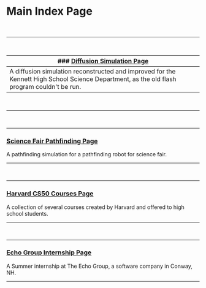 # Main Index Page

<br>

---

<br>

| ### [Diffusion Simulation Page](diffusion) |
| -------------------------------------------- |
| A diffusion simulation reconstructed and improved for the Kennett High School Science Department, as the old flash program couldn't be run. |

<br>

---

<br>

---

### [Science Fair Pathfinding Page](pathfinding)

A pathfinding simulation for a pathfinding robot for science fair. 

---

<br>

---

### [Harvard CS50 Courses Page](cs50)

A collection of several courses created by Harvard and offered to high school students.

---

<br>

---

### [Echo Group Internship Page](internship)

A Summer internship at The Echo Group, a software company in Conway, NH.

---